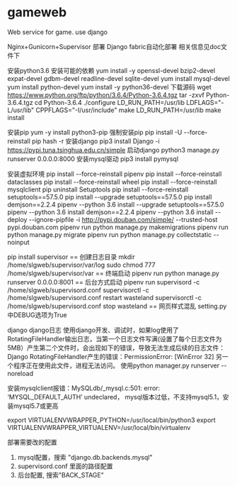 # gameweb
Web service for game.
use django

Nginx+Gunicorn+Supervisor 部署 Django
fabric自动化部署
相关信息见doc文件下


安装python3.6
安装可能的依赖
yum install -y openssl-devel bzip2-devel expat-devel gdbm-devel readline-devel sqlite-devel
yum install mysql-devel
yum install python-devel
yum install -y python36-devel
下载源码
wget https://www.python.org/ftp/python/3.6.4/Python-3.6.4.tgz
tar -zxvf Python-3.6.4.tgz
cd Python-3.6.4
./configure LD_RUN_PATH=/usr/lib LDFLAGS="-L/usr/lib" CPPFLAGS="-I/usr/include"
make LD_RUN_PATH=/usr/lib
make install

安装pip
yum -y install python3-pip
强制安装pip
pip install -U --force-reinstall pip
hash -r
安装django
pip3 install Django -i https://pypi.tuna.tsinghua.edu.cn/simple
启动django
python3 manage.py runserver 0.0.0.0:8000
安装mysql驱动
pip3 install pymysql


安装虚拟环境
pip install --force-reinstall pipenv
pip install --force-reinstall dataclasses
pip install --force-reinstall wheel
pip install --force-reinstall mysqlclient
pip uninstall Setuptools
pip install --force-reinstall setuptools==57.5.0
pip install --upgrade setuptools==57.5.0
pip install demjson==2.2.4
pipenv --python 3.6 install --upgrade setuptools==57.5.0
pipenv --python 3.6 install demjson==2.2.4
pipenv --python 3.6 install --deploy --ignore-pipfile -i http://pypi.douban.com/simple/ --trusted-host pypi.douban.com
pipenv run python manage.py makemigrations
pipenv run python manage.py migrate
pipenv run python manage.py collectstatic --noinput

pip install supervisor
== 创建日志目录
mkdir /home/slgweb/supervisor/var/log
sudo chmod 777 /home/slgweb/supervisor/var
== 终端启动
pipenv run python manage.py runserver 0.0.0.0:8001
== 后台方式启动
pipenv run supervisord -c /home/slgweb/supervisord.conf
supervisorctl -c /home/slgweb/supervisord.conf  restart wasteland
supervisorctl -c /home/slgweb/supervisord.conf  stop wasteland
== 网页样式混乱
setting.py中DEBUG选项为True

django
django日志
使用django开发、调试时，如果log使用了RotatingFileHandler输出日志，当第一个日志文件写满(设置了每个日志文件为5MB）产生第二个文件时，会出现如下的错误，导致无法生成后续的日志文件：
Django RotatingFileHandler产生的错误：PermissionError: [WinError 32] 另一个程序正在使用此文件，进程无法访问。
使用python manager.py runserver --noreload


安装mysqlclient报错：MySQLdb/_mysql.c:501: error: ‘MYSQL_DEFAULT_AUTH’ undeclared， mysql版本过低，不支持mysql5.1，安装mysql5.7或更高


export VIRTUALENVWRAPPER_PYTHON=/usr/local/bin/python3
export VIRTUALENVWRAPPER_VIRTUALENV=/usr/local/bin/virtualenv

部署需要改的配置
1. mysql配置，搜索 "django.db.backends.mysql"
2. supervisord.conf 里面的路径配置
3. 后台配置, 搜索"BACK_STAGE"